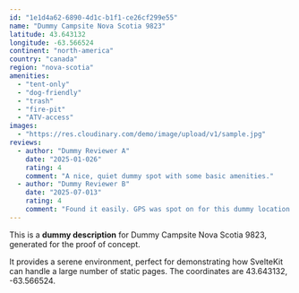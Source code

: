 ```yaml
---
id: "1e1d4a62-6890-4d1c-b1f1-ce26cf299e55"
name: "Dummy Campsite Nova Scotia 9823"
latitude: 43.643132
longitude: -63.566524
continent: "north-america"
country: "canada"
region: "nova-scotia"
amenities:
  - "tent-only"
  - "dog-friendly"
  - "trash"
  - "fire-pit"
  - "ATV-access"
images:
  - "https://res.cloudinary.com/demo/image/upload/v1/sample.jpg"
reviews:
  - author: "Dummy Reviewer A"
    date: "2025-01-026"
    rating: 4
    comment: "A nice, quiet dummy spot with some basic amenities."
  - author: "Dummy Reviewer B"
    date: "2025-07-013"
    rating: 4
    comment: "Found it easily. GPS was spot on for this dummy location."
---
```


This is a **dummy description** for Dummy Campsite Nova Scotia 9823, generated for the proof of concept.

It provides a serene environment, perfect for demonstrating how SvelteKit can handle a large number of static pages. The coordinates are 43.643132, -63.566524.

